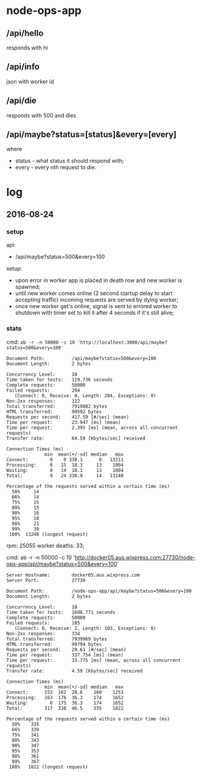 # node-ops-app

## /api/hello
responds with hi

## /api/info
json with worker id

## /api/die
responds with 500 and dies

## /api/maybe?status=[status]&every=[every]

where
 - status - what status it should respond with;
 - every - every nth request to die.
 
 
# log

## 2016-08-24

### setup
 
api:
 - /api/maybe?status=500&every=100

setup:
 - upon error in worker app is placed in death row and new worker is spawned;
 - until new worker comes online (2 second startup delay to start accepting traffic) incoming requests are served by dying worker;
 - once new worker get's online, signal is sent to errored worker to shutdown with timer set to kill it after 4 seconds if it's still alive;

### stats

cmd: `ab -r -n 50000 -c 10 'http://localhost:3000/api/maybe?status=500&every=100'`

```
Document Path:          /api/maybe?status=500&every=100
Document Length:        2 bytes

Concurrency Level:      10
Time taken for tests:   119.736 seconds
Complete requests:      50000
Failed requests:        204
   (Connect: 0, Receive: 0, Length: 204, Exceptions: 0)
Non-2xx responses:      122
Total transferred:      7919882 bytes
HTML transferred:       99592 bytes
Requests per second:    417.59 [#/sec] (mean)
Time per request:       23.947 [ms] (mean)
Time per request:       2.395 [ms] (mean, across all concurrent requests)
Transfer rate:          64.59 [Kbytes/sec] received

Connection Times (ms)
              min  mean[+/-sd] median   max
Connect:        0    9 330.1      0   13211
Processing:     8   15  18.3     13    1004
Waiting:        0   14  18.1     13    1004
Total:          9   24 330.9     14   13248

Percentage of the requests served within a certain time (ms)
  50%     14
  66%     14
  75%     15
  80%     15
  90%     16
  95%     18
  98%     21
  99%     30
 100%  13248 (longest request)
```

rpm: 25055
worker deaths: 33;


cmd: ab -r -n 50000 -c 10 'http://docker05.aus.wixpress.com:27730/node-ops-app/api/maybe?status=500&every=100'

```
Server Hostname:        docker05.aus.wixpress.com
Server Port:            27730

Document Path:          /node-ops-app/api/maybe?status=500&every=100
Document Length:        2 bytes

Concurrency Level:      10
Time taken for tests:   1688.771 seconds
Complete requests:      50000
Failed requests:        105
   (Connect: 0, Receive: 2, Length: 103, Exceptions: 0)
Non-2xx responses:      334
Total transferred:      7939969 bytes
HTML transferred:       99794 bytes
Requests per second:    29.61 [#/sec] (mean)
Time per request:       337.754 [ms] (mean)
Time per request:       33.775 [ms] (mean, across all concurrent requests)
Transfer rate:          4.59 [Kbytes/sec] received

Connection Times (ms)
              min  mean[+/-sd] median   max
Connect:      153  162  28.6    160    1253
Processing:   163  176  36.3    174    1652
Waiting:        0  175  36.3    174    1652
Total:        317  338  46.5    335    1822

Percentage of the requests served within a certain time (ms)
  50%    335
  66%    339
  75%    341
  80%    343
  90%    347
  95%    353
  98%    361
  99%    367
 100%   1822 (longest request)
```

